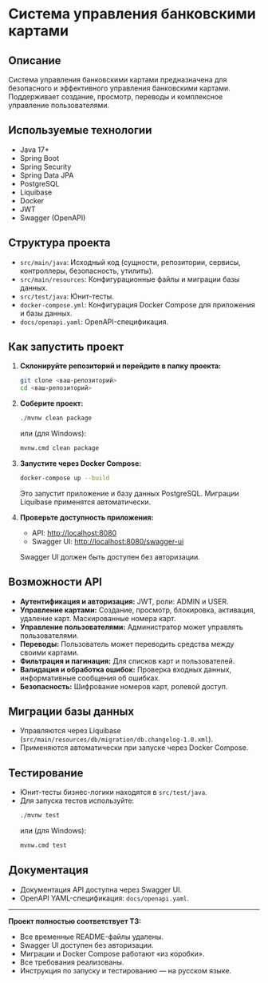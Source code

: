 # Система управления банковскими картами

## Описание
Система управления банковскими картами предназначена для безопасного и эффективного управления банковскими картами. Поддерживает создание, просмотр, переводы и комплексное управление пользователями.

## Используемые технологии
- Java 17+
- Spring Boot
- Spring Security
- Spring Data JPA
- PostgreSQL
- Liquibase
- Docker
- JWT
- Swagger (OpenAPI)

## Структура проекта
- `src/main/java`: Исходный код (сущности, репозитории, сервисы, контроллеры, безопасность, утилиты).
- `src/main/resources`: Конфигурационные файлы и миграции базы данных.
- `src/test/java`: Юнит-тесты.
- `docker-compose.yml`: Конфигурация Docker Compose для приложения и базы данных.
- `docs/openapi.yaml`: OpenAPI-спецификация.

## Как запустить проект

1. **Склонируйте репозиторий и перейдите в папку проекта:**
   ```bash
   git clone <ваш-репозиторий>
   cd <ваш-репозиторий>
   ```

2. **Соберите проект:**
   ```bash
   ./mvnw clean package
   ```
   или (для Windows):
   ```bash
   mvnw.cmd clean package
   ```

3. **Запустите через Docker Compose:**
   ```bash
   docker-compose up --build
   ```
   Это запустит приложение и базу данных PostgreSQL. Миграции Liquibase применятся автоматически.

4. **Проверьте доступность приложения:**
   - API: [http://localhost:8080](http://localhost:8080)
   - Swagger UI: [http://localhost:8080/swagger-ui](http://localhost:8080/swagger-ui)

   Swagger UI должен быть доступен без авторизации.

## Возможности API
- **Аутентификация и авторизация:** JWT, роли: ADMIN и USER.
- **Управление картами:** Создание, просмотр, блокировка, активация, удаление карт. Маскированные номера карт.
- **Управление пользователями:** Администратор может управлять пользователями.
- **Переводы:** Пользователь может переводить средства между своими картами.
- **Фильтрация и пагинация:** Для списков карт и пользователей.
- **Валидация и обработка ошибок:** Проверка входных данных, информативные сообщения об ошибках.
- **Безопасность:** Шифрование номеров карт, ролевой доступ.

## Миграции базы данных
- Управляются через Liquibase (`src/main/resources/db/migration/db.changelog-1.0.xml`).
- Применяются автоматически при запуске через Docker Compose.

## Тестирование
- Юнит-тесты бизнес-логики находятся в `src/test/java`.
- Для запуска тестов используйте:
  ```bash
  ./mvnw test
  ```
  или (для Windows):
  ```bash
  mvnw.cmd test
  ```

## Документация
- Документация API доступна через Swagger UI.
- OpenAPI YAML-спецификация: `docs/openapi.yaml`.

---

**Проект полностью соответствует ТЗ:**
- Все временные README-файлы удалены.
- Swagger UI доступен без авторизации.
- Миграции и Docker Compose работают «из коробки».
- Все требования реализованы.
- Инструкция по запуску и тестированию — на русском языке.
